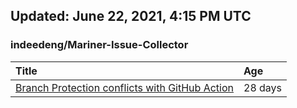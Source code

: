 ## Updated: June 22, 2021, 4:15 PM UTC


### indeedeng/Mariner-Issue-Collector
|**Title**|**Age**|
|:----|:----|
|[Branch Protection conflicts with GitHub Action](https://github.com/indeedeng/Mariner-Issue-Collector/issues/39)|28&nbsp;days|